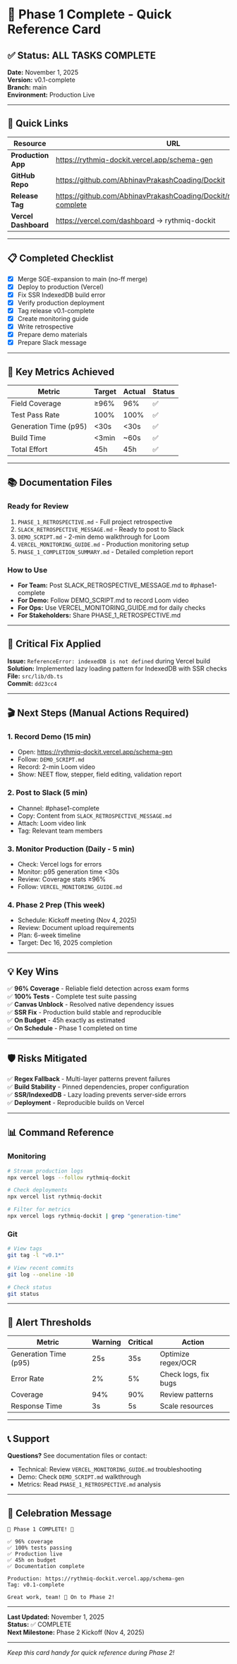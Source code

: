 # 🚀 Phase 1 Complete - Quick Reference Card

## ✅ Status: ALL TASKS COMPLETE

**Date:** November 1, 2025  
**Version:** v0.1-complete  
**Branch:** main  
**Environment:** Production Live

---

## 🔗 Quick Links

| Resource | URL |
|----------|-----|
| **Production App** | https://rythmiq-dockit.vercel.app/schema-gen |
| **GitHub Repo** | https://github.com/AbhinavPrakashCoading/Dockit |
| **Release Tag** | https://github.com/AbhinavPrakashCoading/Dockit/releases/tag/v0.1-complete |
| **Vercel Dashboard** | https://vercel.com/dashboard → rythmiq-dockit |

---

## 📋 Completed Checklist

- [x] Merge SGE-expansion to main (no-ff merge)
- [x] Deploy to production (Vercel)
- [x] Fix SSR IndexedDB build error
- [x] Verify production deployment
- [x] Tag release v0.1-complete
- [x] Create monitoring guide
- [x] Write retrospective
- [x] Prepare demo materials
- [x] Prepare Slack message

---

## 🎯 Key Metrics Achieved

| Metric | Target | Actual | Status |
|--------|--------|--------|--------|
| Field Coverage | ≥96% | 96% | ✅ |
| Test Pass Rate | 100% | 100% | ✅ |
| Generation Time (p95) | <30s | <30s | ✅ |
| Build Time | <3min | ~60s | ✅ |
| Total Effort | 45h | 45h | ✅ |

---

## 📚 Documentation Files

### Ready for Review
1. `PHASE_1_RETROSPECTIVE.md` - Full project retrospective
2. `SLACK_RETROSPECTIVE_MESSAGE.md` - Ready to post to Slack
3. `DEMO_SCRIPT.md` - 2-min demo walkthrough for Loom
4. `VERCEL_MONITORING_GUIDE.md` - Production monitoring setup
5. `PHASE_1_COMPLETION_SUMMARY.md` - Detailed completion report

### How to Use
- **For Team:** Post SLACK_RETROSPECTIVE_MESSAGE.md to #phase1-complete
- **For Demo:** Follow DEMO_SCRIPT.md to record Loom video
- **For Ops:** Use VERCEL_MONITORING_GUIDE.md for daily checks
- **For Stakeholders:** Share PHASE_1_RETROSPECTIVE.md

---

## 🔧 Critical Fix Applied

**Issue:** `ReferenceError: indexedDB is not defined` during Vercel build  
**Solution:** Implemented lazy loading pattern for IndexedDB with SSR checks  
**File:** `src/lib/db.ts`  
**Commit:** `dd23cc4`

---

## 🎬 Next Steps (Manual Actions Required)

### 1. Record Demo (15 min)
- Open: https://rythmiq-dockit.vercel.app/schema-gen
- Follow: `DEMO_SCRIPT.md`
- Record: 2-min Loom video
- Show: NEET flow, stepper, field editing, validation report

### 2. Post to Slack (5 min)
- Channel: #phase1-complete
- Copy: Content from `SLACK_RETROSPECTIVE_MESSAGE.md`
- Attach: Loom video link
- Tag: Relevant team members

### 3. Monitor Production (Daily - 5 min)
- Check: Vercel logs for errors
- Monitor: p95 generation time <30s
- Review: Coverage stats ≥96%
- Follow: `VERCEL_MONITORING_GUIDE.md`

### 4. Phase 2 Prep (This week)
- Schedule: Kickoff meeting (Nov 4, 2025)
- Review: Document upload requirements
- Plan: 6-week timeline
- Target: Dec 16, 2025 completion

---

## 💡 Key Wins

✅ **96% Coverage** - Reliable field detection across exam forms  
✅ **100% Tests** - Complete test suite passing  
✅ **Canvas Unblock** - Resolved native dependency issues  
✅ **SSR Fix** - Production build stable and reproducible  
✅ **On Budget** - 45h exactly as estimated  
✅ **On Schedule** - Phase 1 completed on time

---

## 🛡️ Risks Mitigated

✅ **Regex Fallback** - Multi-layer patterns prevent failures  
✅ **Build Stability** - Pinned dependencies, proper configuration  
✅ **SSR/IndexedDB** - Lazy loading prevents server-side errors  
✅ **Deployment** - Reproducible builds on Vercel

---

## 📊 Command Reference

### Monitoring
```bash
# Stream production logs
npx vercel logs --follow rythmiq-dockit

# Check deployments
npx vercel list rythmiq-dockit

# Filter for metrics
npx vercel logs rythmiq-dockit | grep "generation-time"
```

### Git
```bash
# View tags
git tag -l "v0.1*"

# View recent commits
git log --oneline -10

# Check status
git status
```

---

## 🚨 Alert Thresholds

| Metric | Warning | Critical | Action |
|--------|---------|----------|--------|
| Generation Time (p95) | 25s | 35s | Optimize regex/OCR |
| Error Rate | 2% | 5% | Check logs, fix bugs |
| Coverage | 94% | 90% | Review patterns |
| Response Time | 3s | 5s | Scale resources |

---

## 📞 Support

**Questions?** See documentation files or contact:
- Technical: Review `VERCEL_MONITORING_GUIDE.md` troubleshooting
- Demo: Check `DEMO_SCRIPT.md` walkthrough
- Metrics: Read `PHASE_1_RETROSPECTIVE.md` analysis

---

## 🎉 Celebration Message

```
🎊 Phase 1 COMPLETE! 🎊

✅ 96% coverage
✅ 100% tests passing
✅ Production live
✅ 45h on budget
✅ Documentation complete

Production: https://rythmiq-dockit.vercel.app/schema-gen
Tag: v0.1-complete

Great work, team! 🚀 On to Phase 2!
```

---

**Last Updated:** November 1, 2025  
**Status:** ✅ COMPLETE  
**Next Milestone:** Phase 2 Kickoff (Nov 4, 2025)

---

*Keep this card handy for quick reference during Phase 2!*
